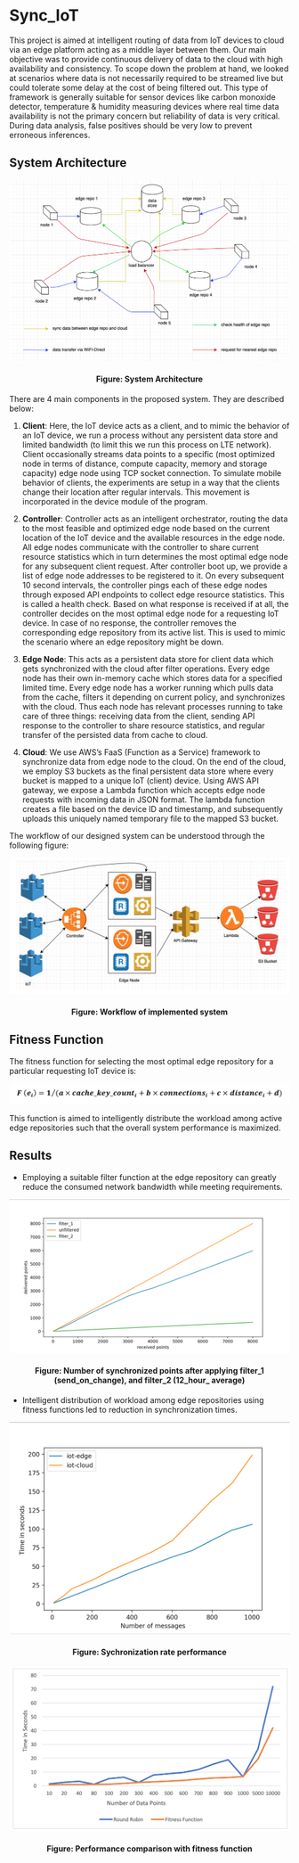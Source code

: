 # Sync_IoT


This project is aimed at intelligent routing of data from IoT devices to cloud via an edge platform acting as a middle layer between them. Our main objective was to provide continuous delivery of data to the cloud with high availability and consistency. To scope down the problem at hand, we looked at scenarios where data is not necessarily required to be streamed live but could tolerate some delay at the cost of being filtered out. This type of framework is generally suitable for sensor devices like carbon monoxide detector, temperature & humidity measuring devices where real time data availability is not the primary concern but reliability of data is very critical. During data analysis, false positives should be very low to prevent erroneous inferences.


## System Architecture

<img src="https://github.com/Mahendra-Maiti/Sync_IoT/blob/master/System_Architecture.png">
<h4 align=center><b>Figure:</b> System Architecture</h4>

There are 4 main components in the proposed system. They are described below:

1.	**Client**:
Here, the IoT device acts as a client, and to mimic the behavior of an IoT device, we run a process without any persistent data store and limited bandwidth (to limit this we run this process on LTE network). Client occasionally streams data points to a specific (most optimized node in terms of distance, compute capacity, memory and storage capacity) edge node using TCP socket connection. To simulate mobile behavior of clients, the experiments are setup in a way that the clients change their location after regular intervals. This movement is incorporated in the device module of the program.

2.	**Controller**:
Controller acts as an intelligent orchestrator, routing the data to the most feasible and optimized edge node based on the current location of the IoT device and the available resources in the edge node. All edge nodes communicate with the controller to share current resource statistics which in turn determines the most optimal edge node for any subsequent client request. 
After controller boot up, we provide a list of edge node addresses to be registered to it. On every subsequent 10 second intervals, the controller pings each of these edge nodes through exposed API endpoints to collect edge resource statistics. This is called a health check. Based on what response is received if at all, the controller decides on the most optimal edge node for a requesting IoT device. In case of no response, the controller removes the corresponding edge repository from its active list. This is used to mimic the scenario where an edge repository might be down.

3.	**Edge Node**:
This acts as a persistent data store for client data which gets synchronized with the cloud after filter operations. Every edge node has their own in-memory cache which stores data for a specified limited time. Every edge node has a worker running which pulls data from the cache, filters it depending on current policy, and synchronizes with the cloud. Thus each node has relevant processes running to take care of three things: receiving data from the client, sending API response to the controller to share resource statistics, and regular transfer of the persisted data from cache to cloud.

4.	**Cloud**:
We use AWS’s FaaS (Function as a Service) framework to synchronize data from edge node to the cloud. On the end of the cloud, we employ S3 buckets as the final persistent data store where every bucket is mapped to a unique IoT (client) device. Using AWS API gateway, we expose a Lambda function which accepts edge node requests with incoming data in JSON format. The lambda function creates a file based on the device ID and timestamp, and subsequently uploads this uniquely named temporary file to the mapped S3 bucket.


The workflow of our designed system can be understood through the following figure:


<img src="https://github.com/Mahendra-Maiti/Sync_IoT/blob/master/workflow.png">
<h4 align=center><b>Figure:</b> Workflow of implemented system</h4>




## Fitness Function
The fitness function for selecting the most optimal edge repository for a particular requesting IoT device is:

<img src="https://github.com/Mahendra-Maiti/Sync_IoT/blob/master/Fitness_function.png">

This function is aimed to intelligently distribute the workload among active edge repositories such that the overall system performance is maximized.





## Results

- Employing a suitable filter function at the edge repository can greatly reduce the consumed network bandwidth while meeting requirements.

<img src="https://github.com/Mahendra-Maiti/Sync_IoT/blob/master/result_curve_bandwidth.png">
<h4 align=center><b>Figure:</b> Number of synchronized points after applying filter_1 (send_on_change), and filter_2 (12_hour_ average) </h4>



- Intelligent distribution of workload among edge repositories using fitness functions led to reduction in synchronization times.

<img src="https://github.com/Mahendra-Maiti/Sync_IoT/blob/master/result_curve_time.png">
<h4 align=center><b>Figure:</b> Sychronization rate performance </h4>

<img src="https://github.com/Mahendra-Maiti/Sync_IoT/blob/master/Workload_distribution.png">
<h4 align=center><b>Figure:</b> Performance comparison with fitness function </h4>







